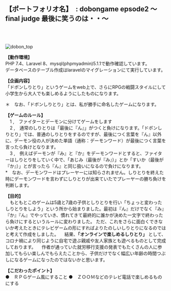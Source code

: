## 【ポートフォリオ名】　: dobongame epsode2  ～final judge 最後に笑うのは・・～

<br>
<br>

![dobon_top](https://user-images.githubusercontent.com/96406041/149598323-247c107c-a10a-4ff0-91e3-3e2938f2a903.PNG)



__【動作環境】__
<br>
    PHP 7.4、Laravel 8、mysql(phpmyadmin)5.1.1で動作確認しています。
<br>
    データベースのテーブル作成はlaravelのマイグレーションにて実行しています。

__【企画内容】__
　<br>
    「ドボンしりとり」というゲームをweb上で、さらにRPGの戦闘スタイルにして小学生から大人でも楽しめるようにしたものになります。

＊　なお、「ドボンしりとり」とは、私が勝手に命名したゲームになります。

__【ゲームのルール】__
<br>
　1 ,　ファイターとデーモンに分けてゲームをします
<br>
　2 ,　通常のしりとりは「最後に『ん』」がつくと負けになります。「ドボンしりとり」では、普通のしりとりをするのですが、最後につく言葉を『ん』以外に、デーモン役の人が決めた単語（通称：デーモンワード）が最後につく言葉を言ったら負けとなります。
<br>
　3 ,　例えばデーモンが『み』と『か』をデーモンワードとすると、ファイターはしりとりをしていく中で、「あじみ（最後が『み』）」とか「すいか（最後が『か』）」とが言ったら『ん』と同じ扱いになるので負けになります。
<br>
*　なお、デーモンワードはプレーヤーには知らされません。しりとりを終えた時にデーモンワードを言わずにしりとりが出来ていたでプレーヤーの勝ち負けを判断します。

__【目的】__
<br>
　もともとこのゲームは5歳と7歳の子供としりとりを行い「ちょっと変わったしりとりをしよう」という所から始まりました。最初は『ん』だけでなく『み』『か』『ん』でやっていき、慣れてきて最終的に誰かが決めた一文字で終わったら負けにするというルールに変わりました。
ただ、これをさらに面白くできないか考えたときにテレビゲームの形にすればよりたのしいしりとりになるのではと考えて作成をしました。
　結果、__「オンラインで楽しめるしりとり」__ として、コロナ禍により同じように自宅で遊ぶ親戚や友人家族とも遊べるものとして完成しております。
　作者が通っていた就労移行支援の発表でもたくさんの人に参加してもらい楽しんでもらえたことから、子供だけでなく幅広い年齢の時間つぶしになるゲームになったのではないかと思います。

__【こだわったポイント】__
<br>
●　ＲＰＧゲーム風にすること
●　ＺＯＯＭなどのテレビ電話で楽しめるものにする
